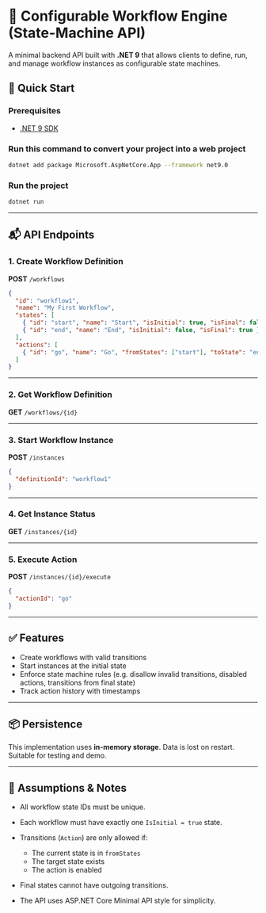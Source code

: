 # 🧩 Configurable Workflow Engine (State-Machine API)

A minimal backend API built with **.NET 9** that allows clients to define, run, and manage workflow instances as configurable state machines.

## 🚀 Quick Start

### Prerequisites
- [.NET 9 SDK](https://dotnet.microsoft.com/download)

### Run this command to convert your project into a web project
```bash
dotnet add package Microsoft.AspNetCore.App --framework net9.0
```
### Run the project
```bash
dotnet run
```

---

## 📬 API Endpoints

### 1. Create Workflow Definition

**POST** `/workflows`

```json
{
  "id": "workflow1",
  "name": "My First Workflow",
  "states": [
    { "id": "start", "name": "Start", "isInitial": true, "isFinal": false },
    { "id": "end", "name": "End", "isInitial": false, "isFinal": true }
  ],
  "actions": [
    { "id": "go", "name": "Go", "fromStates": ["start"], "toState": "end" }
  ]
}
```

---

### 2. Get Workflow Definition

**GET** `/workflows/{id}`

---

### 3. Start Workflow Instance

**POST** `/instances`

```json
{
  "definitionId": "workflow1"
}
```

---

### 4. Get Instance Status

**GET** `/instances/{id}`

---

### 5. Execute Action

**POST** `/instances/{id}/execute`

```json
{
  "actionId": "go"
}
```

---

## ✅ Features

* Create workflows with valid transitions
* Start instances at the initial state
* Enforce state machine rules (e.g. disallow invalid transitions, disabled actions, transitions from final state)
* Track action history with timestamps

---

## 📦 Persistence

This implementation uses **in-memory storage**. Data is lost on restart. Suitable for testing and demo.

---

## 📌 Assumptions & Notes

* All workflow state IDs must be unique.
* Each workflow must have exactly one `IsInitial = true` state.
* Transitions (`Action`) are only allowed if:

  * The current state is in `fromStates`
  * The target state exists
  * The action is enabled
* Final states cannot have outgoing transitions.
* The API uses ASP.NET Core Minimal API style for simplicity.
